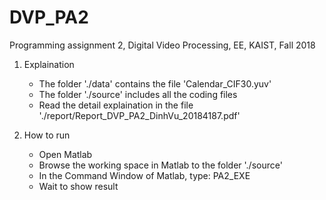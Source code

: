 # DVP_PA2
Programming assignment 2, Digital Video Processing, EE, KAIST, Fall 2018

1. Explaination
	- The folder './data' contains the file 'Calendar_CIF30.yuv'
	- The folder './source' includes all the coding files
	- Read the detail explaination in the file './report/Report_DVP_PA2_DinhVu_20184187.pdf'

2. How to run
	- Open Matlab
	- Browse the working space in Matlab to the folder './source'
	- In the Command Window of Matlab, type: PA2_EXE
	- Wait to show result
